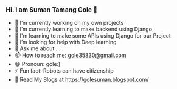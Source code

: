 ### Hi. I am Suman Tamang Gole 👋

- 🔭 I’m currently working on my own projects
- 🌱 I’m currently learning to make backend using Django
- 🤔 I'm learning to make some APIs using Django for our Project
- 🤖 I’m looking for help with Deep learning
- 💬 Ask me about .....
- 📫 How to reach me: gole35830@gmail.com
- 😄 Pronoun: gole:)
- ⚡ Fun fact: Robots can have citizenship
- 📖 Read My Blogs at https://golesuman.blogspot.com/




